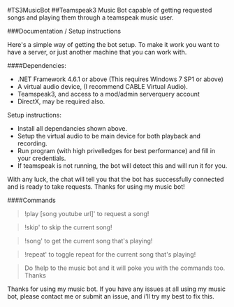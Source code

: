 #TS3MusicBot
##Teamspeak3 Music Bot capable of getting requested songs and playing them through a teamspeak music user.

###Documentation / Setup instructions

Here's a simple way of getting the bot setup. To make it work you want to have a server, or just another machine that you can work with.

####Dependencies:

* .NET Framework 4.6.1 or above (This requires Windows 7 SP1 or above)
* A virtual audio device, (I recommend CABLE Virtual Audio).
* Teamspeak3, and access to a mod/admin serverquery account
* DirectX, may be required also.

Setup instructions:


* Install all dependancies shown above.
* Setup the virtual audio to be main device for both playback and recording.
* Run program (with high privelledges for best performance) and fill in your credentials.
* If teamspeak is not running, the bot will detect this and will run it for you.

With any luck, the chat will tell you that the bot has successfully connected and is ready to take requests. Thanks for using my music bot!

####Commands

> !play [song youtube url]' to request a song!

> !skip' to skip the current song!

> !song' to get the current song that's playing!

> !repeat' to toggle repeat for the current song that's playing!

> Do !help to the music bot and it will poke you with the commands too.
Thanks

Thanks for using my music bot. If you have any issues at all using my music bot, please contact me or submit an issue, and i'll try my best to fix this.
